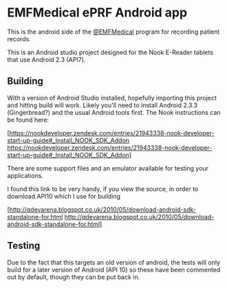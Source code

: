 # EMFMedical ePRF Android app

This is the android side of the [@EMFMedical](https://twitter.com/EMFMedical) program for recording patient records.

This is an Android studio project designed for the Nook E-Reader tablets that use Android 2.3 (API7).

## Building

With a version of Android Studio installed, hopefully importing this project and hitting build will work. Likely you'll need to install Android 2.3.3 (Gingerbread?) and the usual Android tools first. The Nook instructions can be found here:

[https://nookdeveloper.zendesk.com/entries/21943338-nook-developer-start-up-guide#_Install_NOOK_SDK_Addon https://nookdeveloper.zendesk.com/entries/21943338-nook-developer-start-up-guide#_Install_NOOK_SDK_Addon]

There are some support files and an emulator available for testing your applications.

I found this link to be very handy, if you view the source, in order to download API10 which I use for building

[http://qdevarena.blogspot.co.uk/2010/05/download-android-sdk-standalone-for.html http://qdevarena.blogspot.co.uk/2010/05/download-android-sdk-standalone-for.html]

## Testing

Due to the fact that this targets an old version of android, the tests will only build for a later version of Android (API 10) so these have been commented out by default, though they can be put back in.